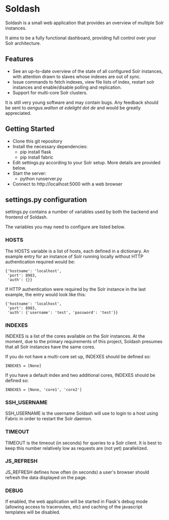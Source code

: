 # Soldash

Soldash is a small web application that provides an overview of multiple Solr instances. 

It aims to be a fully functional dashboard, providing full control over your Solr architecture. 

## Features
* See an up-to-date overview of the state of all configured Solr instances, with attention drawn to slaves whose indexes are out of sync.
* Issue commands to fetch indexes, view file lists of index, restart solr instances and enable/disable polling and replication.
* Support for multi-core Solr clusters.

It is still very young software and may contain bugs. Any feedback should be sent to _aengus.walton at edelight dot de_ and would be greatly appreciated.

## Getting Started
* Clone this git repository
* Install the necessary dependencies:
    * pip install flask
    * pip install fabric
* Edit settings.py according to your Solr setup. More details are provided below.
* Start the server:
    * python runserver.py
* Connect to http://localhost:5000 with a web browser

## settings.py configuration
settings.py contains a number of variables used by both the backend and frontend of Soldash. 

The variables you may need to configure are listed below.  

### HOSTS
The HOSTS variable is a list of hosts, each defined in a dictionary. An example entry for an instance of Solr running locally without HTTP authentication required would be:

    {'hostname': 'localhost', 
     'port': 8983, 
     'auth': {}}

If HTTP authentication were required by the Solr instance in the last example, the entry would look like this:

    {'hostname': 'localhost', 
     'port': 8983, 
     'auth': {'username': 'test', 'password': 'test'}}

### INDEXES
INDEXES is a list of the cores available on the Solr instances. At the moment, due to the primary requirements of this project, Soldash presumes that all Solr instances have the same cores.

If you do not have a multi-core set up, INDEXES should be defined so:

    INDEXES = [None]

If you have a default index and two additional cores, INDEXES should be defined so:

    INDEXES = [None, 'core1', 'core2']

### SSH_USERNAME
SSH_USERNAME is the username Soldash will use to login to a host using Fabric in order to restart the Solr daemon.

### TIMEOUT
TIMEOUT is the timeout (in seconds) for queries to a Solr client. It is best to keep this number relatively low as requests are (not yet) parallelized.

### JS_REFRESH
JS_REFRESH defines how often (in seconds) a user's browser should refresh the data displayed on the page.

### DEBUG
If enabled, the web application will be started in Flask's debug mode (allowing access to traceroutes, etc) and caching of the javascript templates will be disabled. 
